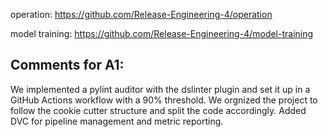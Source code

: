 operation: https://github.com/Release-Engineering-4/operation

model training: https://github.com/Release-Engineering-4/model-training

## Comments for A1:

We implemented a pylint auditor with the dslinter plugin and set it up in a GitHub Actions workflow with a 90% threshold. We orgnized the project to follow the cookie cutter structure and split the code accordingly. Added DVC for pipeline management and metric reporting.